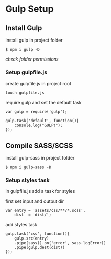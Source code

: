# Gulp Setup

## Install Gulp
install gulp in project folder

`$ npm i gulp -D`

*check folder permissions*

### Setup gulpfile.js
create gulpfile.js in project root

`touch gulpfile.js`

require gulp and set the default task

```
var gulp = require('gulp');

gulp.task('default', function(){
	console.log("GULP!");
});
```

## Compile SASS/SCSS
install gulp-sass in project folder

`$ npm i gulp-sass -D`

### Setup styles task
in gulpfile.js add a task for styles

first set input and output dir
```
var entry = 'assets/css/**/*.scss',
	dist  = 'dist/';
```

add styles task
```
gulp.task('css', function(){
	gulp.src(entry)
	.pipe(sass().on('error', sass.logError))
	.pipe(gulp.dest(dist))
});
```

